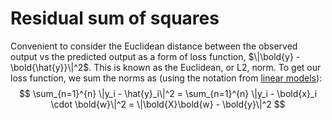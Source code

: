 # Residual sum of squares

Convenient to consider the Euclidean distance between the observed output vs the
predicted output as a form of loss function, $\|\bold{y} - \bold{\hat{y}}\|^2$.
This is known as the Euclidean, or L2, norm. To get our loss function, we sum
the norms as (using the notation from [linear models](202210111445.md)):
$$
\sum_{n=1}^{n} \|y_i - \hat{y}_i\|^2 = \sum_{n=1}^{n} \|y_i - \bold{x}_i \cdot
\bold{w}\|^2 = \|\bold{X}\bold{w} - \bold{y}\|^2
$$
